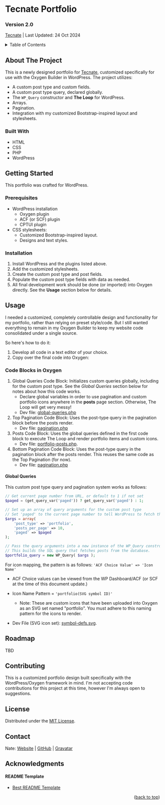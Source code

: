 <a id="readme-top"></a>

# Tecnate Portfolio

### Version 2.0

<a href="https://tecnate.dev" target="_blank" rel="author">Tecnate</a> | Last Updated: 24 Oct 2024

<!-- TABLE OF CONTENTS -->
<details>
  <summary>Table of Contents</summary>
  <ol>
    <li>
      <a href="#about-the-project">About The Project</a>
      <ul>
        <li><a href="#built-with">Built With</a></li>
      </ul>
    </li>
    <li>
      <a href="#getting-started">Getting Started</a>
      <ul>v
        <li><a href="#prerequisites">Prerequisites</a></li>
        <li><a href="#installation">Installation</a></li>
      </ul>
    </li>
    <li><a href="#usage">Usage</a></li>
    <li><a href="#roadmap">Roadmap</a></li>
    <li><a href="#contributing">Contributing</a></li>
    <li><a href="#license">License</a></li>
    <li><a href="#contact">Contact</a></li>
    <li><a href="#acknowledgments">Acknowledgments</a></li>
  </ol>
</details>

<!-- ABOUT THE PROJECT -->

## About The Project

This is a newly designed portfolio for <a href="https://tecnate.dev/portfolio" target="_blank" rel="author">Tecnate</a>, customized specifically for use with the Oxygen Builder in WordPress. The project utilizes:

-   A custom post type and custom fields.
-   A custom post type query, declared globally.
-   The `WP_Query` constructor and **The Loop** for WordPress.
-   Arrays.
-   Pagination.
-   Integration with my customized Bootstrap-inspired layout and stylesheets.

<!-- <div align="center">

![screenshot1](screenshots/screenshot1.png "before")
![screenshot2](screenshots/screenshot2.png "after")

</div> -->

### Built With

-   HTML
-   CSS
-   PHP
-   WordPress

<!-- GETTING STARTED -->

## Getting Started

This portfolio was crafted for WordPress.

### Prerequisites

-   WordPress installation
    -   Oxygen plugin
    -   ACF (or SCF) plugin
    -   CPTUI plugin
-   CSS stylesheets:
    -   Customized Bootstrap-inspired layout.
    -   Designs and text styles.

### Installation

1. Install WordPress and the plugins listed above.
2. Add the customized stylesheets.
3. Create the custom post type and post fields.
4. Populate the custom post type fields with data as needed.
5. All final development work should be done (or imported) into Oxygen directly. See the **Usage** section below for details.

<!-- USAGE EXAMPLES -->

## Usage

I needed a customized, completely controllable design and functionality for my portfolio, rather than relying on preset style/code. But I still wanted everything to remain in my Oxygen Builder to keep my website code consolidated under a single source.

So here's how to do it:

1. Develop all code in a text editor of your choice.
2. Copy over the final code into Oxygen:

### Code Blocks in Oxygen

1. Global Queries Code Block: Initializes custom queries globally, including for the custom post type. See the _Global Queries_ section below for notes about how this code works.
    - Declare global variables in order to use pagination and custom portfolio icons anywhere in the **posts** page section. Otherwise, The Loop will get very messy!
    - Dev file: [global-queries.php](global-queries.php)
2. Top Pagination Code Block: Uses the post-type query in the pagination block before the posts render.
    - Dev file: [pagination.php](pagination.php)
3. Posts Code Block: Uses the global queries defined in the first code block to execute The Loop and render portfolio items and custom icons.
    - Dev file: [portfolio-posts.php](portfolio-posts.php).
4. Bottom Pagination Code Block: Uses the post-type query in the pagination block after the posts render. This reuses the same code as the Top Pagination (for now).
    - Dev file: [pagination.php](pagination.php)

#### Global Queries

This custom post type query and pagination system works as follows:

```php
// Get current page number from URL, or default to 1 if not set
$paged = (get_query_var('paged')) ? get_query_var('paged') : 1;

// Set up an array of query arguments for the custom post type
// Set 'paged' to the current page number to tell WordPress to fetch the posts from the correct page in the pagination.
$args = array(
    'post_type' => 'portfolio',
    'posts_per_page' => 10,
    'paged' => $paged
);

// Pass the query arguments into a new instance of the WP_Query constructor class.
// This builds the SQL query that fetches posts from the database.
$portfolio_query = new WP_Query( $args );
```

For icon mapping, the pattern is as follows: `'ACF Choice Value' => 'Icon Name'`

-   ACF Choice values can be viewed from the WP Dashboard/ACF (or SCF at the time of this document update.)

-   Icon Name Pattern = `'portfolio(SVG symbol ID)'`
    -   Note: These are custom icons that have been uploaded into Oxygen as an SVG set named "portfolio". You must adhere to this naming pattern for the icons to render.
-   Dev File (SVG icon set): [symbol-defs.svg](symbol-defs.svg).

<!-- ROADMAP -->

## Roadmap

TBD

<!-- CONTRIBUTING -->

## Contributing

This is a customized portfolio design built specifically with the WordPress/Oxygen framework in mind. I'm not accepting code contributions for this project at this time, however I'm always open to suggestions.

<!-- LICENSE -->

## License

Distributed under the [MIT License](https://choosealicense.com/licenses/mit/).

<!-- CONTACT -->

## Contact

Nate: [Website](https://tecnate.dev/) | [GitHub](https://github.com/nvsmith) | [Gravatar](https://gravatar.com/nvsmith435)

<!-- ACKNOWLEDGMENTS -->

## Acknowledgments

#### README Template

-   [Best README Template](https://github.com/othneildrew/Best-README-Template/tree/master)

<p align="right">(<a href="#readme-top">back to top</a>)</p>
